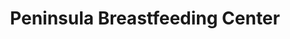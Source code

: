 ---
title: "Peninsula Breastfeeding Center"
url: /burlingame/peninsula-breastfeeding-center/
shop: Sanitätshaus
---